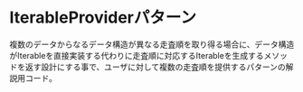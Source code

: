 # IterableProviderパターン

複数のデータからなるデータ構造が異なる走査順を取り得る場合に、データ構造がIterableを直接実装する代わりに走査順に対応するIterableを生成するメソッドを返す設計にする事で、ユーザに対して複数の走査順を提供するパターンの解説用コード。